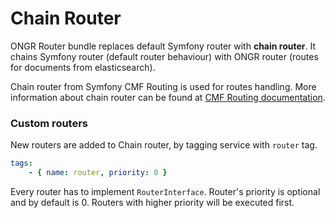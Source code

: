 # Chain Router

ONGR Router bundle replaces default Symfony router with **chain router**. It chains Symfony router (default router behaviour) with ONGR router (routes for documents from elasticsearch).

Chain router from Symfony CMF Routing is used for routes handling. More information about chain router can be found at [CMF Routing documentation](http://symfony.com/doc/current/cmf/components/routing/index.html).

### Custom routers

New routers are added to Chain router, by tagging service with `router` tag.
```yaml
tags:
    - { name: router, priority: 0 }
```

Every router has to implement `RouterInterface`.
Router's priority is optional and by default is 0. Routers with higher priority will be executed first.
